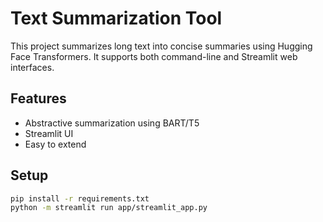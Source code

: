 # Text Summarization Tool

This project summarizes long text into concise summaries using Hugging Face Transformers. It supports both command-line and Streamlit web interfaces.

## Features
- Abstractive summarization using BART/T5
- Streamlit UI
- Easy to extend

## Setup

```bash
pip install -r requirements.txt
python -m streamlit run app/streamlit_app.py
```
